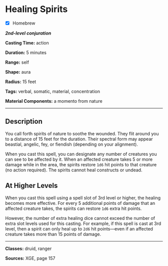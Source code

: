 # Healing Spirits

- [x] Homebrew

***2nd-level conjuration***

**Casting Time:** action

**Duration:** 5 minutes

**Range:** self

**Shape:** aura

**Radius:** 15 feet

**Tags:** verbal, somatic, material, concentration

**Material Components:** a momento from nature

---

## Description
You call forth spirits of nature to soothe the wounded.
They flit around you to a distance of 15 feet for the duration.
Their spectral form may appear beastial, angelic, fey, or fiendish (depending on your alignment).

When you cast this spell, you can designate any number of creatures you can see to be affected by it.
When an affected creature takes 5 or more damage while in the area, the spirits restore `1d6` hit points to that creature (no action required).
The spirits cannot heal constructs or undead.

## At Higher Levels
When you cast this spell using a spell slot of 3rd level or higher, the healing becomes more effective.
For every 5 additional points of damage that an affected creature takes, the spirits can restore `1d6` extra hit points. 

However, the number of extra healing dice cannot exceed the number of extra slot levels used for this casting.
For example, if this spell is cast at 3rd level, then a spirit can only heal up to `2d6` hit points&mdash;even if an affected creature takes more than 15 points of damage.

---

**Classes:** druid, ranger

**Sources:** XGE, page 157
